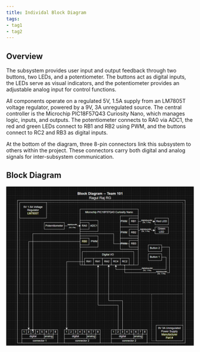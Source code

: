 ```yaml
---
title: Individal Block Diagram
tags:
- tag1
- tag2
---
```


## Overview
The subsystem provides user input and output feedback through two buttons, two LEDs, and a potentiometer. The buttons act as digital inputs, the LEDs serve as visual indicators, and the potentiometer provides an adjustable analog input for control functions.

All components operate on a regulated 5V, 1.5A supply from an LM7805T voltage regulator, powered by a 9V, 3A unregulated source. The central controller is the Microchip PIC18F57Q43 Curiosity Nano, which manages logic, inputs, and outputs. The potentiometer connects to RA0 via ADC1, the red and green LEDs connect to RB1 and RB2 using PWM, and the buttons connect to RC2 and RB3 as digital inputs.

At the bottom of the diagram, three 8-pin connectors link this subsystem to others within the project. These connectors carry both digital and analog signals for inter-subsystem communication. 



## Block Diagram 

![Example of Indivial Block diagram ](individual-block-diagram.png)
